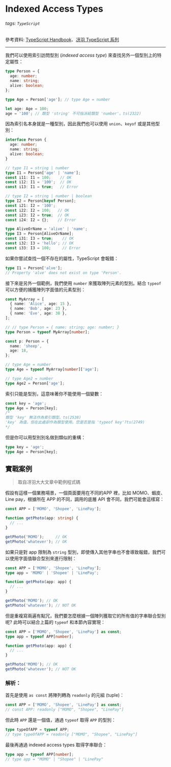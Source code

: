 # Indexed Access Types

###### tags: `TypeScript`

參考資料: [TypeScript Handbook](https://www.typescriptlang.org/docs/handbook/intro.html)、[冴羽 TypeScript 系列](https://ts.yayujs.com/)

---

我們可以使用索引訪問型別 (*indexed access type*) 來查找另外一個型別上的特定屬性：

```ts
type Person = {
  age: number;
  name: string;
  alive: boolean;
};

type Age = Person['age']; // type Age = number

let age: Age = 100;
age = '100'; // 類型 'string' 不可指派給類型 'number'。ts(2322)
```

因為索引名本身就是一種型別，因此我們也可以使用 `union`、`keyof` 或是其他型別：

```ts
interface Person {
  age: number;
  name: string;
  alive: boolean;
}

// type I1 = string | number
type I1 = Person['age' | 'name'];
const i11: I1 = 100;    // OK
const i12: I1 = '100';  // OK
const i13: I1 = true;   // Error

// type I2 = string | number | boolean
type I2 = Person[keyof Person];
const i21: I2 = '100';
const i22: I2 = 100;   // OK
const i23: I2 = true;  // OK
const i24: I2 = {};    // Error

type AliveOrName = 'alive' | 'name';
type I3 = Person[AliveOrName];
const i31: I3 = true;    // OK
const i32: I3 = 'hello'; // OK
const i33: I3 = 100;     // Error
```

如果你嘗試查找一個不存在的屬性，TypeScript 會報錯：

```ts
type I1 = Person['alve'];
// Property 'alve' does not exist on type 'Person'.
```

接下來是另外一個範例，我們使用 `number` 來獲取陣列元素的型別。結合 `typeof` 可以方便的捕獲陣列字面值的元素型別：

```ts
const MyArray = [
  { name: 'Alice', age: 15 },
  { name: 'Bob', age: 23 },
  { name: 'Eve', age: 38 },
];

// // type Person = { name: string; age: number; }
type Person = typeof MyArray[number];

const p: Person = {
  name: 'sheep',
  age: 18,
};

// type Age = number
type Age = typeof MyArray[number]['age'];

// type Age2 = number
type Age2 = Person['age'];
```

索引只能是型別，這意味著你不能使用一個變數：

```ts
const key = 'age';
type Age = Person[key];
/*
類型 'key' 無法作為索引類型。ts(2538)
'key' 為值，但在此處卻作為類型使用。您是否是指 'typeof key'?ts(2749)
*/
```

但是你可以用型別別名做到類似的重構：

```ts
type key = 'age';
type Age = Person[key];
```

## 實戰案例 
> 取自冴羽大大文章中範例程式碼

假設有這樣一個業務場景，一個頁面要用在不同的APP 裡，比如 MOMO、蝦皮、Line pay，根據所在 APP 的不同，調用的底層 API 會不同，我們可能會這樣寫：

```ts
const APP = ['MOMO', 'Shopee', 'LinePay'];

function getPhoto(app: string) {
  // ...
}

getPhoto('MOMO');     // OK
getPhoto('whatever'); // OK
```

如果只是對 app 限制為 `string` 型別，即使傳入其他字串也不會導致報錯，我們可以使用字面值聯合型別來進行限制：

```ts
const APP = ['MOMO', 'Shopee', 'LinePay'];
type app = 'MOMO' | 'Shopee' | 'LinePay';

function getPhoto(app: app) {
  // ...
}

getPhoto('MOMO'); // OK
getPhoto('whatever'); // NOT OK
```

但是重複寫兩遍有點冗，我們要怎麼根據一個陣列獲取它的所有值的字串聯合型別呢? 此時可以結合上篇的 `typeof` 和本節內容實現：

```ts
const APP = ['MOMO', 'Shopee', 'LinePay'] as const;
type app = typeof APP[number];

function getPhoto(app: app) {
  // ...
}

getPhoto('MOMO'); // OK
getPhoto('whatever'); // NOT OK
```

### 解析：

首先是使用 `as const` 將陣列轉為 `readonly` 的元組 (tuple)：

```ts
const APP = ['MOMO', 'Shopee', 'LinePay'] as const;
// const APP: readonly ["MOMO", "Shopee", "LinePay"]
```

但此時 `APP` 還是一個值，通過 `typeof` 取得 `APP` 的型別：

```ts
type typeOfAPP = typeof APP;
// type typeOfAPP = readonly ["MOMO", "Shopee", "LinePay"]
```

最後再通過 indexed access types 取得字串聯合：

```ts
type app = typeof APP[number];
// type app = "MOMO" | "Shopee" | "LinePay"
```